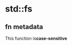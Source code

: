 # std::fs
<p id="jyf98ZjvdJarRAiGNC7LKB">

## fn metadata

</p>


<p id="k14LVRkG6WBV5FwjNhmwhY">

This function is**case-sensitive**

</p>


